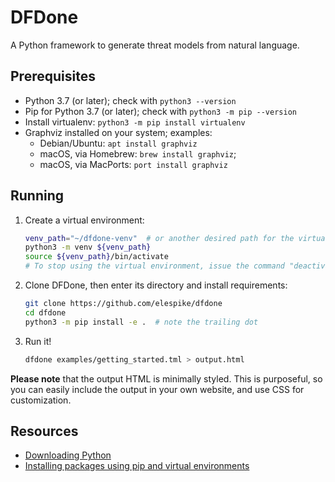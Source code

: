 # DFDone
A Python framework to generate threat models from natural language.

## Prerequisites
- Python 3.7 (or later); check with `python3 --version`
- Pip for Python 3.7 (or later); check with `python3 -m pip --version`
- Install virtualenv: `python3 -m pip install virtualenv`
- Graphviz installed on your system; examples:
    - Debian/Ubuntu: `apt install graphviz`
    - macOS, via Homebrew: `brew install graphviz`;
    - macOS, via MacPorts: `port install graphviz`

## Running
1. Create a virtual environment:
    ```bash
    venv_path="~/dfdone-venv"  # or another desired path for the virtual environment directory.
    python3 -m venv ${venv_path}
    source ${venv_path}/bin/activate
    # To stop using the virtual environment, issue the command "deactivate".
    ```
1. Clone DFDone, then enter its directory and install requirements:
    ```bash
    git clone https://github.com/elespike/dfdone
    cd dfdone
    python3 -m pip install -e .  # note the trailing dot
    ```
1. Run it!
    ```bash
    dfdone examples/getting_started.tml > output.html
    ```

**Please note** that the output HTML is minimally styled.
This is purposeful, so you can easily include the output in your own website, and use CSS for customization.

## Resources
- [Downloading Python](https://wiki.python.org/moin/BeginnersGuide/Download)
- [Installing packages using pip and virtual environments](https://packaging.python.org/guides/installing-using-pip-and-virtual-environments/)
